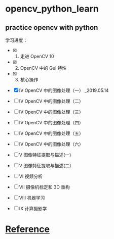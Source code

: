 # opencv_python_learn
practice opencv with python
---
学习进度：
- [x] 1. 走进 OpenCV 10

- [x] 2. OpenCV 中的 Gui 特性 

- [x] 3. 核心操作 

- [x] IV OpenCV 中的图像处理（一）   _2019.05.14

- [ ] IV OpenCV 中的图像处理（二）

- [ ] IV OpenCV 中的图像处理（三）

- [ ] IV OpenCV 中的图像处理（四）

- [ ] IV OpenCV 中的图像处理（五）

- [ ] IV OpenCV 中的图像处理（六）

- [ ] V 图像特征提取与描述(一) 

- [ ] V 图像特征提取与描述(二） 

- [ ] VI 视频分析 

- [ ] VII 摄像机标定和 3D 重构 

- [ ] VIII 机器学习 

- [ ] IX 计算摄影学 


# [Reference](http://www.cnblogs.com/Undo-self-blog/p/8423851.html)
